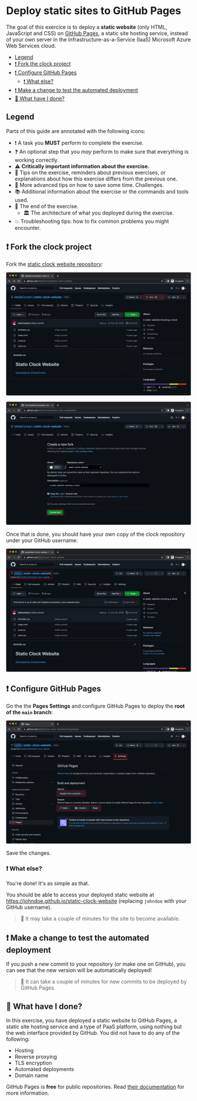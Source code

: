 # Deploy static sites to GitHub Pages

The goal of this exercice is to deploy a **static website** (only HTML,
JavaScript and CSS) on [GitHub Pages][github-pages], a static site hosting
service, instead of your own server in the Infrastructure-as-a-Service (IaaS)
Microsoft Azure Web Services cloud.

<!-- START doctoc generated TOC please keep comment here to allow auto update -->
<!-- DON'T EDIT THIS SECTION, INSTEAD RE-RUN doctoc TO UPDATE -->

- [Legend](#legend)
- [:exclamation: Fork the clock project](#exclamation-fork-the-clock-project)
- [:exclamation: Configure GitHub Pages](#exclamation-configure-github-pages)
  - [:exclamation: What else?](#exclamation-what-else)
- [:exclamation: Make a change to test the automated deployment](#exclamation-make-a-change-to-test-the-automated-deployment)
- [:checkered_flag: What have I done?](#checkered_flag-what-have-i-done)

<!-- END doctoc generated TOC please keep comment here to allow auto update -->

## Legend

Parts of this guide are annotated with the following icons:

- :exclamation: A task you **MUST** perform to complete the exercise.
- :question: An optional step that you _may_ perform to make sure that
  everything is working correctly.
- :warning: **Critically important information about the exercise.**
- :gem: Tips on the exercise, reminders about previous exercises, or
  explanations about how this exercise differs from the previous one.
- :space_invader: More advanced tips on how to save some time. Challenges.
- :books: Additional information about the exercise or the commands and tools
  used.
- :checkered_flag: The end of the exercise.
  - :classical_building: The architecture of what you deployed during the
    exercise.
- :boom: Troubleshooting tips: how to fix common problems you might encounter.

## :exclamation: Fork the clock project

Fork the [static clock website repository][static-clock-repo]:

![Fork the static clock repository](../images/github-pages-fork.png)

![Fork the static clock repository](../images/github-pages-fork-2.png)

Once that is done, you should have your own copy of the clock repository
under your GitHub username:

![Your fork of the static clock repository](../images/github-pages-forked.png)

## :exclamation: Configure GitHub Pages

Go the the **Pages Settings** and configure GitHub Pages to deploy the **root of
the `main` branch**:

![Configure GitHub Pages](../images/github-pages-configure.png)

Save the changes.

### :exclamation: What else?

You're done! It's as simple as that.

You should be able to access your deployed static website at
https://johndoe.github.io/static-clock-website (replacing `johndoe` with your
GitHub username).

> :gem: It may take a couple of minutes for the site to become available.

## :exclamation: Make a change to test the automated deployment

If you push a new commit to your repository (or make one on GitHub), you
can see that the new version will be automatically deployed!

> :gem: It can take a couple of minutes for new commits to be deployed by GitHub
> Pages.

## :checkered_flag: What have I done?

In this exercise, you have deployed a static website to GitHub Pages, a static
site hosting service and a type of PaaS platform, using nothing but the web
interface provided by GitHub. You did not have to do any of the following:

- Hosting
- Reverse proxying
- TLS encryption
- Automated deployments
- Domain name

GitHub Pages is **free** for public repositories. Read [their
documentation][github-pages-docs] for more information.

[github-pages]: https://pages.github.com
[github-pages-docs]: https://docs.github.com/en/pages/getting-started-with-github-pages/about-github-pages
[static-clock-repo]: https://github.com/MediaComem/static-clock-website
